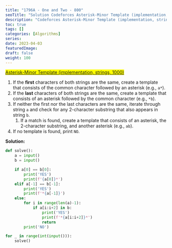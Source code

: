 ```yaml
---
title: "1796A - One and Two - 800"
seoTitle: "Solution Codeforces Asterisk-Minor Template (implementation, strings, 1000)"
description: "Codeforces Asterisk-Minor Template (implementation, strings, 1000)"
toc: true
tags: []
categories: [Algorithms]
series:
date: 2023-04-03
featuredImage:
draft: false
weight: 100
---
```


<mark>[Asterisk-Minor Template (implementation, strings, 1000)](https://codeforces.com/contest/1796/problem/B)</mark>

1. If the **first** characters of both strings are the same, create a template that consists of the common character followed by an asterisk (e.g., `a*`).
2. If the **last** characters of both strings are the same, create a template that consists of an asterisk followed by the common character (e.g., `*b`).
3. If neither the first nor the last characters are the same, iterate through string `a` and check for any 2-character substring that also appears in string `b`. 
   1. If a match is found, create a template that consists of an asterisk, the 2-character substring, and another asterisk (e.g., `ab`).
4. If no template is found, print `NO`.

**Solution:**

```python
def solve():
    a = input()
    b = input()

    if a[0] == b[0]:
        print('YES')
        print(f'{a[0]}*')
    elif a[-1] == b[-1]:
        print('YES')
        print(f'*{a[-1]}')
    else:
        for i in range(len(a)-1):
            if a[i:i+2] in b:
                print('YES')
                print(f'*{a[i:i+2]}*')
                return
        print('NO')

for _ in range(int(input())):
    solve()
```
